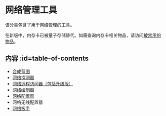 # 网络管理工具

该分类包含了用于网络管理的工具。

在新版中，内存卡已被量子存储替代。如需查询内存卡相关物品，请访问[被禁用的物品](./Disabled-Items)。

## 内容 :id=table-of-contents

- [合成蓝图](./Crafting-Blueprint)
- [网络探测器](./Network-Probe)
- [网络远程访问器（包括升级版）](./Network-Remote)
- [网络绘制器](./Network-Crayon)
- [网络配置器](./Network-Configurator)
- 网络无线配置器
- [网络扳手](./Network-Rake)
